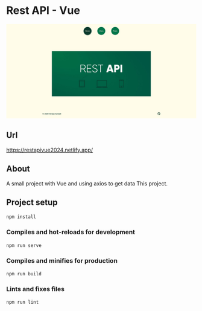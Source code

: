# Rest API - Vue

![Screen Project](./Src/Assets/Images/Screen-Project.jpg)

## Url
https://restapivue2024.netlify.app/

## About
A small project with Vue and using axios to get data This project.

## Project setup
```
npm install
```

### Compiles and hot-reloads for development
```
npm run serve
```

### Compiles and minifies for production
```
npm run build
```

### Lints and fixes files
```
npm run lint